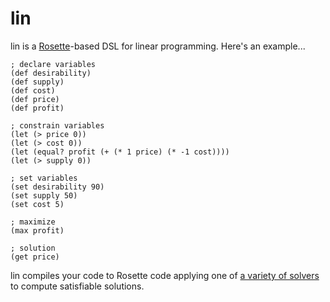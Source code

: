 # lin
lin is a [Rosette](http://emina.github.io/rosette/)-based DSL for linear programming. Here's an example...
```racket
; declare variables
(def desirability)
(def supply)
(def cost)
(def price)
(def profit)

; constrain variables
(let (> price 0))
(let (> cost 0))
(let (equal? profit (+ (* 1 price) (* -1 cost))))
(let (> supply 0))

; set variables
(set desirability 90)
(set supply 50)
(set cost 5)

; maximize
(max profit)

; solution
(get price)
```
lin compiles your code to Rosette code applying one of [a variety of solvers](https://docs.racket-lang.org/rosette-guide/sec_solvers-and-solutions.html#%28def._%28%28lib._rosette%2Fquery%2Fcore..rkt%29._current-solver%29%29) to compute satisfiable solutions.
